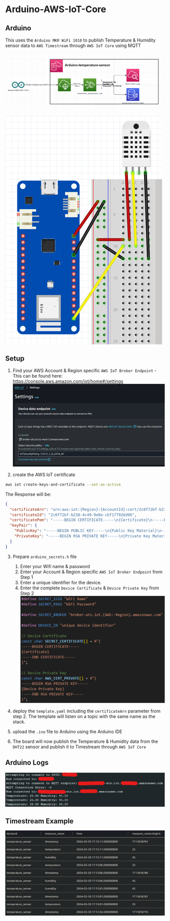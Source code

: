 # Arduino-AWS-IoT-Core

## Arduino

This uses the `Arduino MKR WiFi 1010` to publish Temperature & Humidity sensor data to `AWS Timestream` through `AWS IoT Core` using MQTT

![Diagram](images/diagram.png)

![Sketch](images/sketch.png)

## Setup

1. Find your AWS Account & Region specific `AWS IoT Broker Endpoint` - This can be found here:
<https://console.aws.amazon.com/iot/home#/settings>
![Broker Endpoint Image](images/broker-endpoint.png)

2. create the AWS IoT certificate

```bash
aws iot create-keys-and-certificate --set-as-active
```

The Response will be:

```json
{
  "certificateArn": "arn:aws:iot:{Region}:{AccountId}:cert/2c0f72bf-b230-4c49-9e0e-cbf177926d96",
  "certificateId": "2c0f72bf-b230-4c49-9e0e-cbf177926d96",
  "certificatePem": "-----BEGIN CERTIFICATE-----\n{Certificate}\n-----END CERTIFICATE-----\n",
  "keyPair": {
    "PublicKey": "-----BEGIN PUBLIC KEY-----\n{Public Key Material}\n-----END PUBLIC KEY-----\n",
    "PrivateKey": "-----BEGIN RSA PRIVATE KEY-----\n{Private Key Material}\n-----END RSA PRIVATE KEY-----\n"
  }
}
```

3. Prepare `arduino_secrets.h` file
   1. Enter your Wifi name & password
   2. Enter your Account & Region specific `AWS IoT Broker Endpoint` from Step 1
   3. Enter a unique identifier for the device.
   4. Enter the complete `Device Certificate` & `Device Private Key` from Step 2
![Broker Endpoint Image](images/arduino_secrets.png)

4. deploy the `template.yaml` including the `certificateArn` parameter from step 2. The template will listen on a topic with the same name as the stack.
5. upload the `.ino` file to Arduino using the Arduino IDE
6. The board will now publish the Temperature & Humidity data from the `DHT22` sensor and publish it to Timestream through `AWS IoT Core`


## Arduino Logs

![](images/Arduino_logs.png)

## Timestream Example

![](images/Timestream_example.png)
